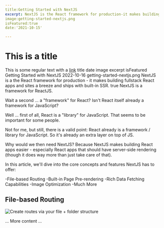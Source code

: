 ```yaml
---
title:Getting Started with NextJS
excerpt: NextJS is the React framework for production-it makes building fullstack react apps and sites a breeze.
image:getting-started-nextjs.png
isFeatured:true
date:'2021-10-15'

---
```


# This is a title

This is some regular text with a [link](https://google.com)
title date image excerpt isFeatured
Getting Started with NextJS
2022-10-16
getting-started-nextjs.png
NextJS is a the React framework for production - it makes building fullstack React apps and sites a breeze and ships with built-in SSR.
true
NextJS is a framework for ReactJS.

Wait a second ... a "framework" for React? Isn't React itself already a framework for JavaScript?

Well ... first of all, React is a "library" for JavaScript. That seems to be important for some people.

Not for me, but still, there is a valid point: React already is a framework / library for JavaScript. So it's already an extra layer on top of JS.

Why would we then need NextJS?
Because NextJS makes building React apps easier - especially React apps that should have server-side rendering (though it does way more than just take care of that).

In this article, we'll dive into the core concepts and features NextJS has to offer:

-File-based Routing
-Built-in Page Pre-rendering
-Rich Data Fetching Capabilities
-Image Optimization
-Much More

## File-based Routing

![Create routes via your file + folder structure](nextjs-file-based-routing.png)

... More content ...

